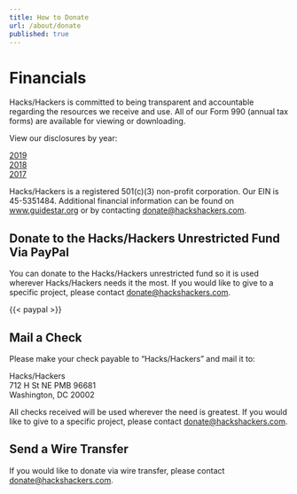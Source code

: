```yaml
---
title: How to Donate
url: /about/donate
published: true
---
```


# Financials

Hacks/Hackers is committed to being transparent and accountable regarding the resources we receive and use. All of our Form 990 (annual tax forms) are available for viewing or downloading.

View our disclosures by year:

[2019](https://www.hackshackers.com/content-images/about/Hacks_Hackers_2019_990.pdf)  
[2018](https://www.hackshackers.com/content-images/about/Hacks_Hackers_2018_990.pdf)  
[2017](https://www.hackshackers.com/content-images/about/Hacks_Hackers_2017_990.pdf) 

Hacks/Hackers is a registered 501(c)(3) non-profit corporation. Our EIN is 45-5351484. Additional financial information can be found on www.guidestar.org or by contacting [donate@hackshackers.com](mailto:donate@hackshackers.com).

## Donate to the Hacks/Hackers Unrestricted Fund Via PayPal

You can donate to the Hacks/Hackers unrestricted fund so it is used wherever Hacks/Hackers needs it the most. If you would like to give to a specific project, please contact [donate@hackshackers.com](mailto:donate@hackshackers.com).

{{< paypal >}}

## Mail a Check

Please make your check payable to “Hacks/Hackers” and mail it to:

Hacks/Hackers  
712 H St NE PMB 96681  
Washington, DC 20002  

All checks received will be used wherever the need is greatest. If you would like to give to a specific project, please contact [donate@hackshackers.com](mailto:donate@hackshackers.com).

## Send a Wire Transfer

If you would like to donate via wire transfer, please contact [donate@hackshackers.com](mailto:donate@hackshackers.com).

